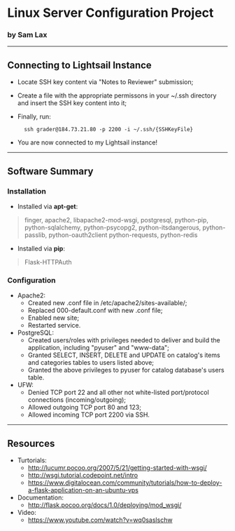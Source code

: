 # Linux Server Configuration Project
### by Sam Lax

----

## Connecting to Lightsail Instance

* Locate SSH key content via "Notes to Reviewer" submission;
* Create a file with the appropriate permissons in your ~/.ssh directory and insert the SSH key content into it;
* Finally, run:

        ssh grader@184.73.21.80 -p 2200 -i ~/.ssh/{SSHKeyFile}

* You are now connected to my Lightsail instance!


---


## Software Summary
### Installation
* Installed via **apt-get**:

> finger, apache2, libapache2-mod-wsgi, postgresql, python-pip, python-sqlalchemy, python-psycopg2, python-itsdangerous, python-passlib, python-oauth2client python-requests, python-redis

* Installed via **pip**:

> Flask-HTTPAuth

### Configuration
* Apache2:
  * Created new .conf file in /etc/apache2/sites-available/;
  * Replaced 000-default.conf with new .conf file;
  * Enabled new site;
  * Restarted service.
* PostgreSQL:
  * Created users/roles with privileges needed to deliver and build the application, including "pyuser" and "www-data";
  * Granted SELECT, INSERT, DELETE and UPDATE on catalog's items and categories tables to users listed above;
  * Granted the above privileges to pyuser for catalog database's users table.
* UFW:
  * Denied TCP port 22 and all other not white-listed port/protocol connections (incoming/outgoing);
  * Allowed outgoing TCP port 80 and 123;
  * Allowed incoming TCP port 2200 via SSH.


---


## Resources
* Turtorials:
  * http://lucumr.pocoo.org/2007/5/21/getting-started-with-wsgi/
  * http://wsgi.tutorial.codepoint.net/intro
  * https://www.digitalocean.com/community/tutorials/how-to-deploy-a-flask-application-on-an-ubuntu-vps
* Documentation:
  * http://flask.pocoo.org/docs/1.0/deploying/mod_wsgi/
* Video:
  * https://www.youtube.com/watch?v=wq0saslschw

